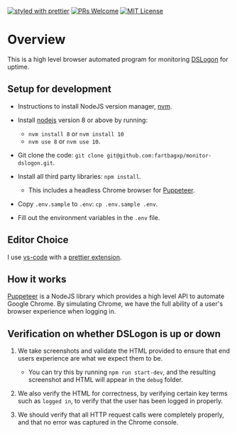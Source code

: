 [![styled with prettier](https://img.shields.io/badge/styled_with-prettier-ff69b4.svg)](https://github.com/prettier/prettier)
[![PRs Welcome](https://img.shields.io/badge/PRs-welcome-brightgreen.svg)](http://makeapullrequest.com)
[![MIT License](https://img.shields.io/github/license/dawnlabs/carbon.svg)](https://github.com/dawnlabs/carbon/blob/master/LICENSE)

# Overview

This is a high level browser automated program for monitoring [DSLogon](https://www.dmdc.osd.mil/identitymanagement/profile/home.do) for uptime.

## Setup for development

- Instructions to install NodeJS version manager, [nvm](https://github.com/creationix/nvm).

- Install [nodejs](https://nodejs.org/en/) version 8 or above by running:

  - `nvm install 8` or `nvm install 10`
  - `nvm use 8` or `nvm use 10`.

- Git clone the code: `git clone git@github.com:fartbagxp/monitor-dslogon.git`.

- Install all third party libraries: `npm install`.

  - This includes a headless Chrome browser for [Puppeteer](https://github.com/GoogleChrome/puppeteer).

- Copy `.env.sample` to `.env`: `cp .env.sample .env`.

- Fill out the environment variables in the `.env` file.

## Editor Choice

I use [vs-code](https://code.visualstudio.com/) with a [prettier extension](https://marketplace.visualstudio.com/items?itemName=esbenp.prettier-vscode).

## How it works

[Puppeteer](https://github.com/GoogleChrome/puppeteer) is a NodeJS library which provides a high level API to automate Google Chrome.
By simulating Chrome, we have the full ability of a user's browser experience when logging in.

## Verification on whether DSLogon is up or down

1. We take screenshots and validate the HTML provided to ensure that end users experience are what we expect them to be.

   - You can try this by running `npm run start-dev`, and the resulting screenshot and HTML will appear in the `debug` folder.

1. We also verify the HTML for correctness, by verifying certain key terms such as `logged in`, to verify that the user has been logged in properly.

1. We should verify that all HTTP request calls were completely properly, and that no error was captured in the Chrome console.

